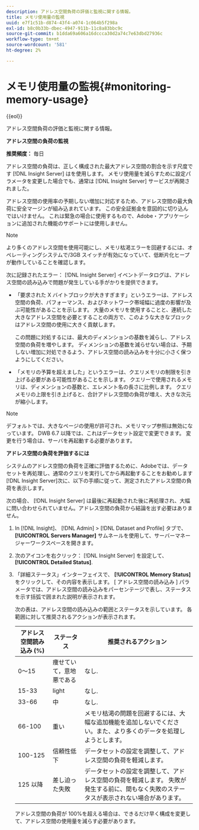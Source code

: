 ```yaml
---
description: アドレス空間負荷の評価と監視に関する情報。
title: メモリ使用量の監視
uuid: e7f1c51b-d874-43f4-a074-1c064b5f298a
exl-id: b8c0b33b-dbec-4947-911b-11c8a83bbc9c
source-git-commit: b1dda69a606a16dccca30d2a74c7e63dbd27936c
workflow-type: tm+mt
source-wordcount: '581'
ht-degree: 2%

---
```


# メモリ使用量の監視{#monitoring-memory-usage}

{{eol}}

アドレス空間負荷の評価と監視に関する情報。

**アドレス空間の負荷の監視**

**推奨頻度：** 毎日

アドレス空間の負荷は、正しく構成された最大アドレス空間の割合を示す尺度です [!DNL Insight Server] はを使用します。 メモリ使用量を減らすために設定パラメータを変更した場合でも、通常は [!DNL Insight Server] サービスが再開されました。

アドレス空間の使用率の予期しない増加に対応するため、アドレス空間の最大負荷に安全マージンが組み込まれています。 この安全証拠金を意図的に切り込んではいけません。 これは緊急の場合に使用するもので、Adobe・アプリケーションに追加された機能のサポートには使用しません。

>[!NOTE]
>
>より多くのアドレス空間を使用可能にし、メモリ枯渇エラーを回避するには、オペレーティングシステムで/3GB スイッチが有効になっていて、低断片化ヒープが動作していることを確認します。

次に記録されたエラー： [!DNL Insight Server] イベントデータログは、アドレス空間の読み込みで問題が発生している手がかりを提供できます。

* 「要求された X バイトブロックが大きすぎます」というエラーは、アドレス空間の負荷、パフォーマンス、およびネットワーク帯域幅に過度の影響が及ぶ可能性があることを示します。 大量のメモリを使用することと、連続した大きなアドレス空間を必要とすることの両方で、このような大きなブロックはアドレス空間の使用に大きく貢献します。

   この問題に対処するには、最大のディメンションの基数を減らし、アドレス空間の負荷を増やします。 ディメンションの基数を減らせない場合は、予期しない増加に対処できるよう、アドレス空間の読み込みを十分に小さく保つようにしてください。
* 「メモリの予算を超えました」というエラーは、クエリメモリの制限を引き上げる必要がある可能性があることを示します。 クエリーで使用されるメモリは、ディメンションの基数と、エレメント名の長さに比例します。 クエリメモリの上限を引き上げると、合計アドレス空間の負荷が増え、大きな次元が縮小します。

>[!NOTE]
>
>デフォルトでは、大きなページの使用が許可され、メモリマップ参照は無効になっています。 DWB 6.7 以降では、これはデータセット設定で変更できます。 変更を行う場合は、サーバを再起動する必要があります。

**アドレス空間の負荷を評価するには**

システムのアドレス空間の負荷を正確に評価するために、Adobeでは、データセットを再処理し、通常のクエリを実行してから再起動することをお勧めします [!DNL Insight Server]次に、以下の手順に従って、測定されたアドレス空間の負荷を表示します。

次の場合、 [!DNL Insight Server] は最後に再起動された後に再処理され、大幅に問い合わせられていません。アドレス空間の負荷から結論を出す必要はありません。

1. In [!DNL Insight]、 [!DNL Admin] > [!DNL Dataset and Profile] タブで、 **[!UICONTROL Servers Manager]** サムネールを使用して、サーバーマネージャーワークスペースを開きます。
1. 次のアイコンを右クリック： [!DNL Insight Server] を設定して、 **[!UICONTROL Detailed Status]**.
1. 「詳細ステータス」インターフェイスで、 **[!UICONTROL Memory Status]** をクリックして、その内容を表示します。 [ アドレス空間の読み込み ] パラメータでは、アドレス空間の読み込みをパーセンテージで表し、ステータスを示す括弧で囲まれた説明が表示されます。

   次の表は、アドレス空間の読み込みの範囲とステータスを示しています。 各範囲に対して推奨されるアクションが表示されます。

   | アドレス空間読み込み (%) | ステータス | 推奨されるアクション |
   |---|---|---|
   | 0～15 | 痩せていて，意地悪である | なし. |
   | 15-33 | light | なし. |
   | 33-66 | 中 | なし. |
   | 66-100 | 重い | メモリ枯渇の問題を回避するには、大幅な追加機能を追加しないでください。また、より多くのデータを処理しようとします。 |
   | 100-125 | 信頼性低下 | データセットの設定を調整して、アドレス空間の負荷を軽減します。 |
   | 125 以降 | 差し迫った失敗 | データセットの設定を調整して、アドレス空間の負荷を軽減します。 失敗が発生する前に、間もなく失敗のステータスが表示されない場合があります。 |

   アドレス空間の負荷が 100%を超える場合は、できるだけ早く構成を変更して、アドレス空間の使用量を減らす必要があります。
